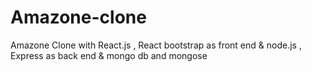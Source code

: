 # Amazone-clone
Amazone Clone with React.js , React bootstrap as front end &amp; node.js , Express as back end &amp; mongo db and mongose
